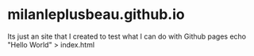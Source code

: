 # milanleplusbeau.github.io
Its just an site that I created to test what I can do with Github pages 
echo "Hello World" > index.html